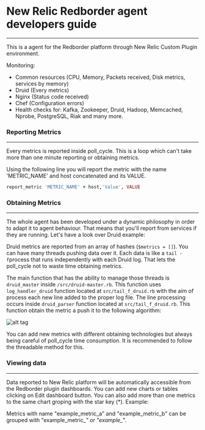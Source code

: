 # New Relic Redborder agent developers guide
---

This is a agent for the Redborder platform through New Relic Custom Plugin environment.

Monitoring:
  - Common resources (CPU, Memory, Packets received, Disk metrics, services by      memory)
  - Druid (Every metrics)
  - Nginx (Status code received)
  - Chef (Configuration errors)
  - Health checks for: Kafka, Zookeeper, Druid, Hadoop, Memcached, Nprobe, PostgreSQL, Riak and many more.

### Reporting Metrics
---
Every metrics is reported inside poll_cycle. This is a loop which can't take more than one minute reporting or
obtaining metrics.

Using the following line you will report the  metric with the name 'METRIC_NAME' and host concatenated and its VALUE.
```ruby
report_metric 'METRIC_NAME' + host,'Value', VALUE
```

### Obtaining Metrics
---
The whole agent has been developed under a dynamic philosophy in order to adapt it to agent behaviour.
That means that you'll report from services if they are running. Let's have a look over Druid example:

Druid metrics are reported from an array of hashes (`$metrics = []`). You can have many threads pushing data over it.
Each data is like a `tail -f`process that runs independently with each Druid log. That lets the poll_cycle not to waste time obtaining metrics.

The main function that has the ability to manage those threads is `druid_master` inside `/src/druid-master.rb`. This function uses `log_handler_druid` function located at `src/tail_f_druid.rb` with the aim of process each new line added to the proper log file. The line processing occurs inside `druid_parser` function located at `src/tail_f_druid.rb`. This function obtain the metric a push it to the following algorithm:


![alt tag](https://s32.postimg.org/qzqvgk31h/druid_diagrama.png)


You can add new metrics with different obtaining technologies but always being careful of poll_cycle time consumption.
It is recommended to follow the threadable method for this.

### Viewing data
---
Data reported to New Relic platform will be automatically accessible from the Redborder plugin dashboards. You can add new charts or tables clicking on Edit dashboard button. You can also add more than one metrics to the same chart groping with the star key (\*). Example:

Metrics with name "example_metric_a" and "example_metric_b" can be grouped with "example_metric_*" or "example_*".
